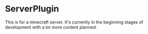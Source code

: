 # ServerPlugin
This is for a minecraft server. It's currently in the beginning stages of development with a lot more content planned.
